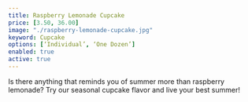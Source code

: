 ```yaml
---
title: Raspberry Lemonade Cupcake
price: [3.50, 36.00]
image: "./raspberry-lemonade-cupcake.jpg"
keyword: Cupcake
options: [‘Individual’, ‘One Dozen’]
enabled: true
active: true
---
```

Is there anything that reminds you of summer more than raspberry lemonade? Try our seasonal cupcake flavor and live your best summer!

